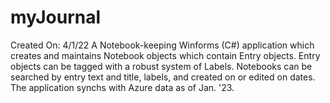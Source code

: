# myJournal
Created On: 4/1/22
A Notebook-keeping Winforms (C#) application which creates and maintains Notebook objects which contain Entry objects.
Entry objects can be tagged with a robust system of Labels. Notebooks can be searched by entry text and title, labels, and created on or edited on dates.
The application synchs with Azure data as of Jan. '23.
